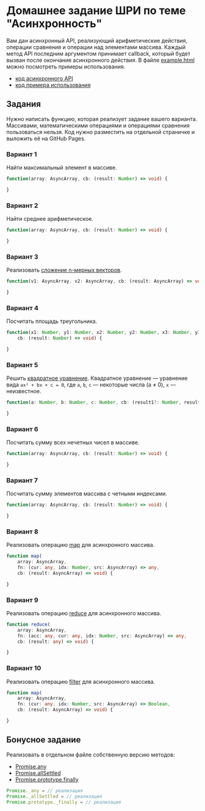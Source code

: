 # Домашнее задание ШРИ по теме "Асинхронность"

Вам дан асинхронный API, реализующий арифметические действия, операции сравнения и операции над элементами массива. Каждый метод API последним аргументом принимает callback, который будет вызван после окончания асинхронного действия. В файле [example.html](example.html) можно посмотреть примеры использования.

- [код асинхронного API](https://github.com/dima117/shri-async-hw/blob/master/shri-async-hw.js)
- [код примера использования](https://github.com/dima117/shri-async-hw/blob/master/example.html)

## Задания

Нужно написать функцию, которая реализует задание вашего варианта. Массивами, математическими операциями и операциями сравнения пользоваться нельзя. Код нужно разместить на отдельной страничке и выложить её на GitHub Pages.

### Вариант 1

Найти максимальный элемент в массиве.

```ts
function(array: AsyncArray, cb: (result: Number) => void) {

}
```

### Вариант 2

Найти среднее арифметическое.

```ts
function(array: AsyncArray, cb: (result: Number) => void) {

}
```

### Вариант 3

Реализовать [сложение n-мерных векторов](http://www.math24.ru/сложение-и-вычитание-векторов.html).

```ts
function(v1: AsyncArray, v2: AsyncArray, cb: (result: AsyncArray) => void) {

}
```

### Вариант 4

Посчитать площадь треугольника.

```ts
function(x1: Number, y1: Number, x2: Number, y2: Number, x3: Number, y3: Number,
    cb: (result: Number) => void) {

}
```

### Вариант 5

Решить [квадратное уравнение](https://school-assistant.ru/?predmet=algebra&theme=kvadratnie_uravnenija). Квадратное уравнение — уравнение вида `ax² + bx + c = 0`, где `a`, `b`, `c` — некоторые числа (a ≠ 0), `x` — неизвестное.

```ts
function(a: Number, b: Number, c: Number, cb: (result1?: Number, result2?: Number) => void) {

}
```

### Вариант 6

Посчитать сумму всех нечетных чисел в массиве.

```ts
function(array: AsyncArray, cb: (result: Number) => void) {

}
```

### Вариант 7

Посчитать сумму элементов массива с четными индексами.

```ts
function(array: AsyncArray, cb: (result: Number) => void) {

}
```

### Вариант 8

Реализовать операцию [map](https://developer.mozilla.org/ru/docs/Web/JavaScript/Reference/Global_Objects/Array/Map) для асинхронного массива.

```ts
function map(
    array: AsyncArray,
    fn: (cur: any, idx: Number, src: AsyncArray) => any,
    cb: (result: AsyncArray) => void) {

}
```

### Вариант 9

Реализовать операцию [reduce](https://developer.mozilla.org/ru/docs/Web/JavaScript/Reference/Global_Objects/Array/Reduce) для асинхронного массива.

```ts
function reduce(
    array: AsyncArray,
    fn: (acc: any, cur: any, idx: Number, src: AsyncArray) => any,
    cb: (result: any) => void) {

}
```

### Вариант 10

Реализовать операцию [filter](https://developer.mozilla.org/ru/docs/Web/JavaScript/Reference/Global_Objects/Array/Filter) для асинхронного массива.

```ts
function map(
    array: AsyncArray,
    fn: (cur: any, idx: Number, src: AsyncArray) => Boolean,
    cb: (result: AsyncArray) => void) {

}
```

## Бонусное задание

Реализовать в отдельном файле собственную версию методов:

- [Promise.any](https://developer.mozilla.org/ru/docs/Web/JavaScript/Reference/Global_Objects/Promise/any)
- [Promise.allSettled](https://developer.mozilla.org/ru/docs/Web/JavaScript/Reference/Global_Objects/Promise/allSettled)
- [Promise.prototype.finally](https://developer.mozilla.org/ru/docs/Web/JavaScript/Reference/Global_Objects/Promise/finally)

```js
Promise._any = // реализация
Promise._allSettled = // реализация
Promise.prototype._finally = // реализация
```
